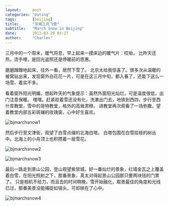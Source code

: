 ```yaml
---
layout:     post
categories: "outing"
tags:       [beijing]
title:      "京城三月飞雪"
subtitle:   "March Snow in Beijing"
date:       2012-03-20 03:27
author:     "Charles"
---
```


三月中的一个周末，暖气将息，早上起来一摸床边的暖气片：哎呦， 比昨天还热，烫手哩，是回光返照还是停暖前的恩惠。

磨磨蹭蹭地起床，往外一看，居然下雪了。
北京太给我惊喜了。很多次从温暖的被窝钻出来，发现窗外白花花一片，可是在这三月中旬，都入春了，还能下这么一场雪，着实不多。

看着窗外阳光明媚，想起昨天的气象提示：虽然外面阳光灿烂，可是温度很低，出门注意保暖。
嘿嘿。赶紧趁着雪还没有化，洗漱出门去，地铁到西四，步行至西什库教堂，雪中的哥特教堂，格外的高耸肃穆。
进教堂再次观看了一场弥撒，望着教堂内部五彩斑斓的玫瑰窗，心中好生喜欢。

![bjmarchsnow1]({{site.imageurl}}/bjmarchsnow1.jpg)

然后步行至文津街，观望了白雪点缀的北海白塔。
白塔包围在白雪挂枝的树丛中。北海上的小舟顶上也积攒着一层雪花。

![bjmarchsnow2]({{site.imageurl}}/bjmarchsnow2.jpg)

![bjmarchsnow3]({{site.imageurl}}/bjmarchsnow3.jpg)

最后一路走到景山公园，登山观望紫禁城，好一番灿烂的景象，红墙金瓦之上覆盖着白雪，在阳光照射之下，那番景象，真太对得起景山公园那只要两块钱的门票了。
只是相机不给力，而且去的时间稍晚，雪开始融化，取景最佳的角度和光线已过，那番美景没能捕捉如镜头，可却映在了心中。

![bjmarchsnow4]({{site.imageurl}}/bjmarchsnow4.jpg)